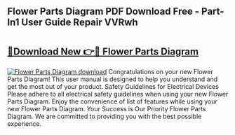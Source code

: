 ## Flower Parts Diagram PDF Download Free - Part-ln1 User Guide Repair VVRwh

# <h2><a href="http://dfknlc.blite.top/?on=Flower+Parts+Diagram">🔗Download New 👉🔴 Flower Parts Diagram</a></h2>

[![Flower Parts Diagram download](https://i.imgur.com/lujVjoI.png)](http://dfknlc.blite.top/?on=Flower+Parts+Diagram)
Congratulations on your new Flower Parts Diagram! This user manual is designed to help you understand and get the most out of your product. Safety Guidelines for Electrical Devices Please adhere to all electrical safety guidelines when using your new Flower Parts Diagram. Enjoy the convenience of list of features while using your new Flower Parts Diagram. Your Success is Our Priority Flower Parts Diagram. We are committed to providing you with the best possible experience.
